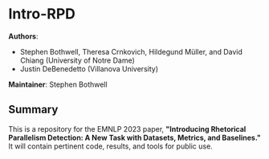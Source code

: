 # Intro-RPD
**Authors**: 
* Stephen Bothwell, Theresa Crnkovich, Hildegund Müller, and David Chiang (University of Notre Dame)
* Justin DeBenedetto (Villanova University)

**Maintainer**: Stephen Bothwell

## Summary

This is a repository for the EMNLP 2023 paper, **"Introducing Rhetorical Parallelism Detection: 
A New Task with Datasets, Metrics, and Baselines."**
It will contain pertinent code, results, and tools for public use.